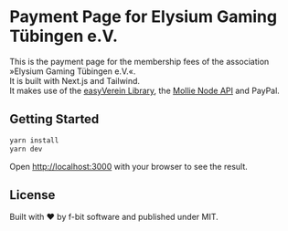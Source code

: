# Payment Page for Elysium Gaming Tübingen e.V.

This is the payment page for the membership fees of the association »Elysium Gaming Tübingen e.V.«.  
It is built with Next.js and Tailwind.  
It makes use of the [easyVerein Library](https://github.com/Fensterbank/easyverein), the [Mollie Node API](https://github.com/mollie/mollie-api-node) and PayPal.

## Getting Started

```bash
yarn install
yarn dev
```

Open [http://localhost:3000](http://localhost:3000) with your browser to see the result.

## License

Built with ❤️ by f-bit software and published under MIT.
